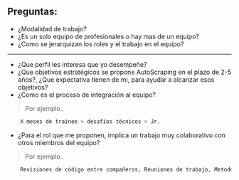 ## Preguntas:

- ¿Modalidad de trabajo?
- ¿Es un solo equipo de profesionales o hay mas de un equipo?
- ¿Como se jerarquizan los roles y el trabajo en el equipo?

---
- ¿Que perfil les interesa que yo desempeñe?
- ¿Que objetivos estratégicos se propone AutoScraping en el plazo de 2-5 años?, ¿Que expectativa tienen de mi, para ayudar a alcanzar esos objetivos?
- ¿Como es el proceso de integración al equipo?
> Por ejemplo..
```python
    X meses de trainee > desafíos técnicos > Jr.
```
- ¿Para el rol que me proponen, implica un trabajo muy colaborativo con otros miembros del equipo?
> Por ejemplo..
```python
    Revisiones de código entre compañeros, Reuniones de trabajo, Metodología Scrum, etc.  
```
